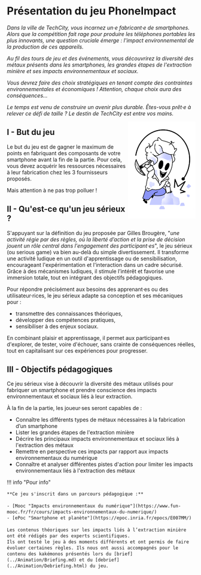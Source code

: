# Présentation du jeu PhoneImpact

*Dans la ville de TechCity, vous incarnez un·e fabricant·e de smartphones. Alors que la compétition fait rage pour produire les téléphones portables les plus innovants, une question cruciale émerge : l'impact environnemental de la production de ces appareils.*

*Au fil des tours de jeu et des événements, vous découvrirez la diversité des métaux présents dans les smartphones, les grandes étapes de l'extraction minière et ses impacts environnementaux et sociaux.*

*Vous devrez faire des choix stratégiques en tenant compte des contraintes environnementales et économiques ! Attention, chaque choix aura des conséquences...*

*Le temps est venu de construire un avenir plus durable. Êtes-vous prêt·e à relever ce défi de taille ? Le destin de TechCity est entre vos mains.*
  
<img alt="Equipe.png" src="../img/Equipe.png" width="180" align="right" />  

## I - But du jeu

Le but du jeu est de gagner le maximum de points en fabriquant des composants de votre smartphone avant la fin de la partie. Pour cela, vous devez acquérir les ressources nécessaires à leur fabrication chez les 3 fournisseurs proposés.

Mais attention à ne pas trop polluer !
## II - Qu'est-ce qu'un jeu sérieux ?

S'appuyant sur la définition du jeu proposée par Gilles Brougère, "_une activité régie par des règles, où la liberté d’action et la prise de décision jouent un rôle central dans l'engagement des participant·es_", le jeu sérieux (ou serious game) va bien au-delà du simple divertissement. Il transforme une activité ludique en un outil d'apprentissage ou de sensibilisation, encourageant l'expérimentation et l'interaction dans un cadre sécurisé.
Grâce à des mécanismes ludiques, il stimule l’intérêt et favorise une immersion totale, tout en intégrant des objectifs pédagogiques.

Pour répondre précisément aux besoins des apprenant·es ou des utilisateur·rices, le jeu sérieux adapte sa conception et ses mécaniques pour :  
- transmettre des connaissances théoriques,  
- développer des compétences pratiques,  
- sensibiliser à des enjeux sociaux.  

En combinant plaisir et apprentissage, il permet aux participant·es d'explorer, de tester, voire d'échouer, sans crainte de conséquences réelles, tout en capitalisant sur ces expériences pour progresser.

## III - Objectifs pédagogiques

Ce jeu sérieux vise à découvrir la diversité des métaux utilisés pour fabriquer un smartphone et prendre conscience des impacts environnementaux et sociaux liés à leur extraction.

À la fin de la partie, les joueur·ses seront capables de :

- Connaître les différents types de métaux nécessaires à la fabrication d’un smartphone
- Lister les grandes étapes de l'extraction minière
- Décrire les principaux impacts environnementaux et sociaux liés à l'extraction des métaux
- Remettre en perspective ces impacts par rapport aux impacts environnementaux du numérique
- Connaître et analyser différentes pistes d'action pour limiter les impacts environnementaux liés à l'extraction des métaux

!!! info "Pour info"

    **Ce jeu s'inscrit dans un parcours pédagogique :**  
  
    - [Mooc "Impacts environnementaux du numérique"](https://www.fun-mooc.fr/fr/cours/impacts-environnementaux-du-numerique/)  
    - [ePoc "Smartphone et planète"](https://epoc.inria.fr/epocs/E007MM/)  
      
    Les contenus théoriques sur les impacts liés à l’extraction minière ont été rédigés par des experts scientifiques.  
    Ils ont testé le jeu à des moments différents et ont permis de faire évoluer certaines règles. Ils nous ont aussi accompagnés pour le contenu des kakémonos présentés lors du [brief](../Animation/Briefing.md) et du [debrief](../Animation/Debriefing.html) du jeu.
